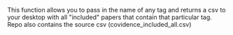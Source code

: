 This function allows you to pass in the name of any tag and returns a csv to your desktop with all "included" papers that contain that particular tag. Repo also contains the source csv (covidence_included_all.csv)
